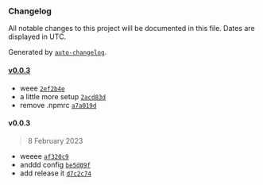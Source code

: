 ### Changelog

All notable changes to this project will be documented in this file. Dates are displayed in UTC.

Generated by [`auto-changelog`](https://github.com/CookPete/auto-changelog).

#### [v0.0.3](https://github.com/theleoji/react-developer-utils/compare/v0.0.3...v0.0.3)

- weee [`2ef2b4e`](https://github.com/theleoji/react-developer-utils/commit/2ef2b4ed306f67224a1fa1992c2db44bdd9a334e)
- a little more setup [`2acd83d`](https://github.com/theleoji/react-developer-utils/commit/2acd83d14a7b384203b2e7ff3be62a634c47189e)
- remove .npmrc [`a7a019d`](https://github.com/theleoji/react-developer-utils/commit/a7a019dadb86f918e80198f9f970f8ba196aeb84)

#### v0.0.3

> 8 February 2023

- weeee [`af320c9`](https://github.com/theleoji/react-developer-utils/commit/af320c9dcb5fd654492060ec284cbef07292f65b)
- anddd config [`be5d09f`](https://github.com/theleoji/react-developer-utils/commit/be5d09f876f9cf6488305cce212e0a0defec0864)
- add release it [`d7c2c74`](https://github.com/theleoji/react-developer-utils/commit/d7c2c744ceaec6a5f179a382aa70dad6a98dcdf2)
